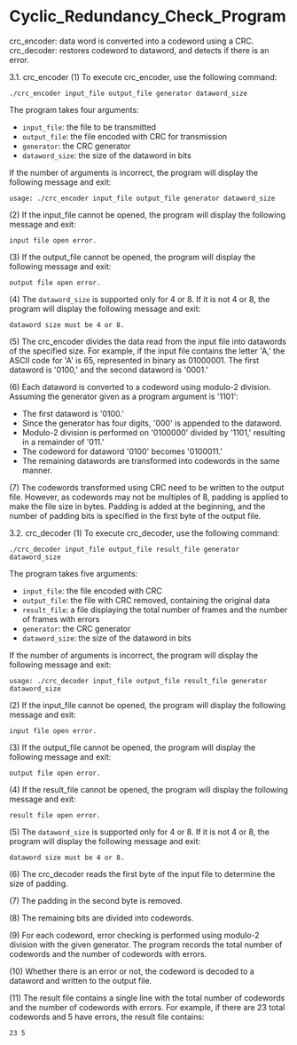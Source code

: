 # Cyclic_Redundancy_Check_Program

crc_encoder:  data word is converted into a codeword using a CRC.
crc_decoder: restores codeword to dataword, and detects if there is an error.

3.1. crc_encoder
(1) To execute crc_encoder, use the following command:
```
./crc_encoder input_file output_file generator dataword_size
```
The program takes four arguments:
- `input_file`: the file to be transmitted
- `output_file`: the file encoded with CRC for transmission
- `generator`: the CRC generator
- `dataword_size`: the size of the dataword in bits

If the number of arguments is incorrect, the program will display the following message and exit:
```
usage: ./crc_encoder input_file output_file generator dataword_size
```

(2) If the input_file cannot be opened, the program will display the following message and exit:
```
input file open error.
```

(3) If the output_file cannot be opened, the program will display the following message and exit:
```
output file open error.
```

(4) The `dataword_size` is supported only for 4 or 8. If it is not 4 or 8, the program will display the following message and exit:
```
dataword size must be 4 or 8.
```

(5) The crc_encoder divides the data read from the input file into datawords of the specified size. For example, if the input file contains the letter 'A,' the ASCII code for 'A' is 65, represented in binary as 01000001. The first dataword is '0100,' and the second dataword is '0001.'

(6) Each dataword is converted to a codeword using modulo-2 division. Assuming the generator given as a program argument is '1101':
   - The first dataword is '0100.'
   - Since the generator has four digits, '000' is appended to the dataword.
   - Modulo-2 division is performed on '0100000' divided by '1101,' resulting in a remainder of '011.'
   - The codeword for dataword '0100' becomes '0100011.'
   - The remaining datawords are transformed into codewords in the same manner.

(7) The codewords transformed using CRC need to be written to the output file. However, as codewords may not be multiples of 8, padding is applied to make the file size in bytes. Padding is added at the beginning, and the number of padding bits is specified in the first byte of the output file.

3.2. crc_decoder
(1) To execute crc_decoder, use the following command:
```
./crc_decoder input_file output_file result_file generator dataword_size
```
The program takes five arguments:
- `input_file`: the file encoded with CRC
- `output_file`: the file with CRC removed, containing the original data
- `result_file`: a file displaying the total number of frames and the number of frames with errors
- `generator`: the CRC generator
- `dataword_size`: the size of the dataword in bits

If the number of arguments is incorrect, the program will display the following message and exit:
```
usage: ./crc_decoder input_file output_file result_file generator dataword_size
```

(2) If the input_file cannot be opened, the program will display the following message and exit:
```
input file open error.
```

(3) If the output_file cannot be opened, the program will display the following message and exit:
```
output file open error.
```

(4) If the result_file cannot be opened, the program will display the following message and exit:
```
result file open error.
```

(5) The `dataword_size` is supported only for 4 or 8. If it is not 4 or 8, the program will display the following message and exit:
```
dataword size must be 4 or 8.
```

(6) The crc_decoder reads the first byte of the input file to determine the size of padding.

(7) The padding in the second byte is removed.

(8) The remaining bits are divided into codewords.

(9) For each codeword, error checking is performed using modulo-2 division with the given generator. The program records the total number of codewords and the number of codewords with errors.

(10) Whether there is an error or not, the codeword is decoded to a dataword and written to the output file.

(11) The result file contains a single line with the total number of codewords and the number of codewords with errors. For example, if there are 23 total codewords and 5 have errors, the result file contains:
```
23 5
```
